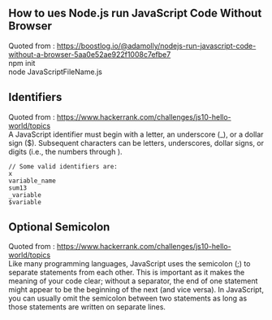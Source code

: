 ## How to ues Node.js run JavaScript Code Without Browser  
Quoted from : https://boostlog.io/@adamolly/nodejs-run-javascript-code-without-a-browser-5aa0e52ae922f1008c7efbe7  
npm init  
node JavaScriptFileName.js  
## Identifiers  
Quoted from : https://www.hackerrank.com/challenges/js10-hello-world/topics    
A JavaScript identifier must begin with a letter, an underscore (_), or a dollar sign ($). Subsequent characters can be letters, underscores, dollar signs, or digits (i.e., the numbers  through ).  
~~~~
// Some valid identifiers are:
x
variable_name
sum13
_variable
$variable
~~~~
## Optional Semicolon  
Quoted from : https://www.hackerrank.com/challenges/js10-hello-world/topics   
Like many programming languages, JavaScript uses the semicolon (;) to separate statements from each other. This is important as it makes the meaning of your code clear; without a separator, the end of one statement might appear to be the beginning of the next (and vice versa). In JavaScript, you can usually omit the semicolon between two statements as long as those statements are written on separate lines.